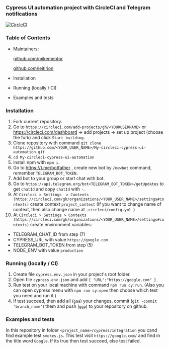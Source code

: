 ### Cypress UI automation project with CircleCI and Telegram notifications
[![CircleCI](https://circleci.com/gh/Leitirion/My-circleci-cypress-ui-automation/tree/master.svg?style=svg)](https://circleci.com/gh/Leitirion/My-circleci-cypress-ui-automation/tree/master)

### Table of Contents

- Maintainers:

  [github.com/mikementor](https://github.com/mikementor)

  	
		
  [github.com/leitirion](https://github.com/leitirion)
	 
- Installation
- Running (locally / CI)
- Examples and tests

### Installation
 1. Fork current repository.
 2. Go to ```https://circleci.com/add-projects/gh/<YOURUSERNAME>``` or 
https://circleci.com/dashboard -> add projects -> set up project (choose the fork) and click  ```Start building```.
 3. Clone repository with command ```git clone https://github.com/<YOUR_USER_NAME>/My-circleci-cypress-ui-automation.git```
 4. ```cd My-circleci-cypress-ui-automation```
 5. Install npm with ```npm i```.
 6. Go to https://t.me/botfather , create new bot by ```/newbot``` command, remember ```TELEGRAM_BOT_TOKEN```.
 7. Add bot to your group or start chat with bot.
 8. Go to ```https://api.telegram.org/bot<TELEGRAM_BOT_TOKEN>/getUpdates``` to get ```chatId``` and copy ```chatId``` with ```-```.
 9. At ```Circleci > Settings  > Contexts (https://circleci.com/gh/organizations/<YOUR_USER_NAME>/settings#contexts)``` create context ```project_context``` (If you want to change name of context, then also change name at ```.circleci/config.yml ```)
 10. At ```Circleci > Settings > Contexts (https://circleci.com/gh/organizations/<YOUR_USER_NAME>/settings#contexts)``` create environment variables: 
 - TELEGRAM_CHAT_ID from  step (7)
 - CYPRESS_URL with value ```https://google.com```
 - TELEGRAM_BOT_TOKEN from step (5)
 - NODE_ENV with value ```production```

###  Running (locally / CI)
1. Create file ```cypress.env.json``` in your project's root folder.
2. Open file ```cypress.env.json``` and add ```{ "URL":"https://google.com" }```
3. Run test on your local machine with command ```npm run cy:run```. (Also you can open cypress menu with ```npm run cy:open``` then choose which test you need and run it.)
4. If test succeed, then add all (```gaa```) your changes, commit (```git -commit 'branch_name'```) them and push (```ggp```) to your repository on github.


### Examples and tests
In this repository in folder ```<project_name>/cypress/integration``` you cand find example test ```smokes.js```.
This test visit ```https://google.com/``` and find in the title word ```Google```.
If its true then test succeed, else test failed.
 
